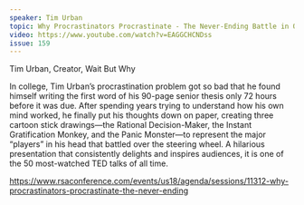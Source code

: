 ```yaml
---
speaker: Tim Urban
topic: Why Procrastinators Procrastinate - The Never-Ending Battle in Our Heads
video: https://www.youtube.com/watch?v=EAGGCHCNDss
issue: 159
---
```


Tim Urban, Creator, Wait But Why

In college, Tim Urban’s procrastination problem got so bad that he found himself writing the first word of his 90-page senior thesis only 72 hours before it was due. After spending years trying to understand how his own mind worked, he finally put his thoughts down on paper, creating three cartoon stick drawings—the Rational Decision-Maker, the Instant Gratification Monkey, and the Panic Monster—to represent the major “players” in his head that battled over the steering wheel. A hilarious presentation that consistently delights and inspires audiences, it is one of the 50 most-watched TED talks of all time.

https://www.rsaconference.com/events/us18/agenda/sessions/11312-why-procrastinators-procrastinate-the-never-ending

